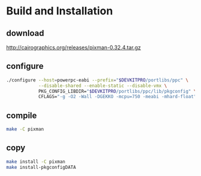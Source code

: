 
# Build and Installation

## download

http://cairographics.org/releases/pixman-0.32.4.tar.gz

## configure

```bash
./configure --host=powerpc-eabi --prefix="$DEVKITPRO/portlibs/ppc" \
            --disable-shared --enable-static --disable-vmx \
            PKG_CONFIG_LIBDIR="$DEVKITPRO/portlibs/ppc/lib/pkgconfig" \
            CFLAGS="-g -O2 -Wall -DGEKKO -mcpu=750 -meabi -mhard-float"
```

## compile

```bash
make -C pixman
```

## copy

```bash
make install -C pixman
make install-pkgconfigDATA
```
